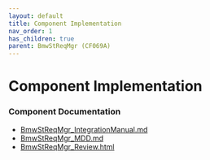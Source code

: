 ```yaml
---
layout: default
title: Component Implementation
nav_order: 1
has_children: true
parent: BmwStReqMgr (CF069A)
---
```

# Component Implementation
### Component Documentation

- [BmwStReqMgr_IntegrationManual.md](doc/BmwStReqMgr_IntegrationManual.md)
- [BmwStReqMgr_MDD.md](doc/BmwStReqMgr_MDD.md)
- [BmwStReqMgr_Review.html](doc/BmwStReqMgr_Review.html)

